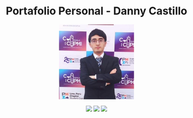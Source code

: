 <h1 align="center">Portafolio Personal - Danny Castillo </h1> <p align="center"> <img src="./assets/Imagen.jpg" width="200px" alt="Foto de Danny Castillo cruzado de brazos"> </p> <p align="center"> <img src="https://img.shields.io/badge/STATUS-COMPLETO-green"> <img src="https://img.shields.io/github/license/DAN-CASG/portafolio"> <img src="https://img.shields.io/github/stars/DAN-CASG?style=social"> </p>



